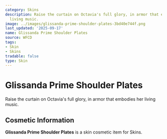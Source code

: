 ```yaml
---
category: Skins
description: Raise the curtain on Octavia's full glory, in armor that embodies her
  living music.
image: ../images/glissanda-prime-shoulder-plates-3bd40e744f.png
last_updated: '2025-09-17'
name: Glissanda Prime Shoulder Plates
source: WFCD
tags:
- Skin
- Skins
tradable: false
type: Skin
---
```


# Glissanda Prime Shoulder Plates

Raise the curtain on Octavia's full glory, in armor that embodies her living music.

## Cosmetic Information

**Glissanda Prime Shoulder Plates** is a skin cosmetic item for Skins.

